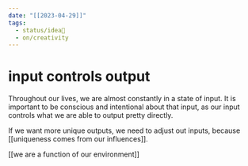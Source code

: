 ```yaml
---
date: "[[2023-04-29]]"
tags:
  - status/idea🌱
  - on/creativity
---
```

# input controls output


Throughout our lives, we are almost constantly in a state of input. It is important to be conscious and intentional about that input, as our input controls what we are able to output pretty directly. 

If we want more unique outputs, we need to adjust out inputs, because [[uniqueness comes from our influences]]. 

[[we are a function of our environment]]

